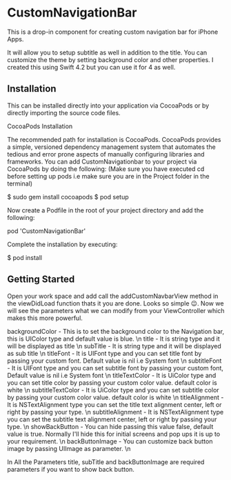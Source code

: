 # CustomNavigationBar

This is a drop-in component for creating custom navigation bar for iPhone Apps.

It will allow you to setup subtitle as well in addition to the title. You can customize the theme by setting background color and other properties. I created this using Swift 4.2 but you can use it for 4 as well.

## Installation

This can be installed directly into your application via CocoaPods or by directly importing the source code files.

CocoaPods Installation

The recommended path for installation is CocoaPods. CocoaPods provides a simple, versioned dependency management system that automates the tedious and error prone aspects of manually configuring libraries and frameworks. You can add CustomNavigationbar to your project via CocoaPods by doing the following: (Make sure you have executed cd <your project path> before setting up pods i.e make sure you are in the Project folder in the terminal)

$ sudo gem install cocoapods
$ pod setup

Now create a Podfile in the root of your project directory and add the following:

pod 'CustomNavigationBar'

Complete the installation by executing:

$ pod install

## Getting Started

Open your work space and add call the addCustomNavbarView method in the viewDidLoad function thats it you are done. Looks so simple 😉. Now we will see the parameters what we can modify from your ViewController which makes this more powerful.

backgroundColor - This is to set the background color to the Navigation bar, this is UIColor type and default value is blue. \n
title - It is string type and it will be displayed as title \n
subTitle - It is string type and it will be displayed as sub title \n 
titleFont - It is UIFont type and you can set title font by passing your custom font. Default value is nil i.e System font \n
subtitleFont - It is UIFont type and you can set subtitle font by passing your custom font, Default value is nil i.e System font \n 
titleTextColor - It is UiColor type and you can set title color by passing your custom color value. default color is white \n
subtitleTextColor - It is UiColor type and you can set subtitle color by passing your custom color value. default color is white \n
titleAlignment - It is NSTextAlignment type you can set the title text alignment center, left or right by passing your type. \n
subtitleAlignment - It is NSTextAlignment type you can set the subtitle text alignment center, left or right by passing your type. \n
showBackButton - You can hide passing this value false, default value is true. Normally I'll hide this for initial screens and pop ups it is up to your requirement. \n 
backButtonImage - You can customize back button image by passing UIImage as parameter. \n 

In All the Parameters title, subTitle and backButtonImage are required parameters if you want to show back button. 
